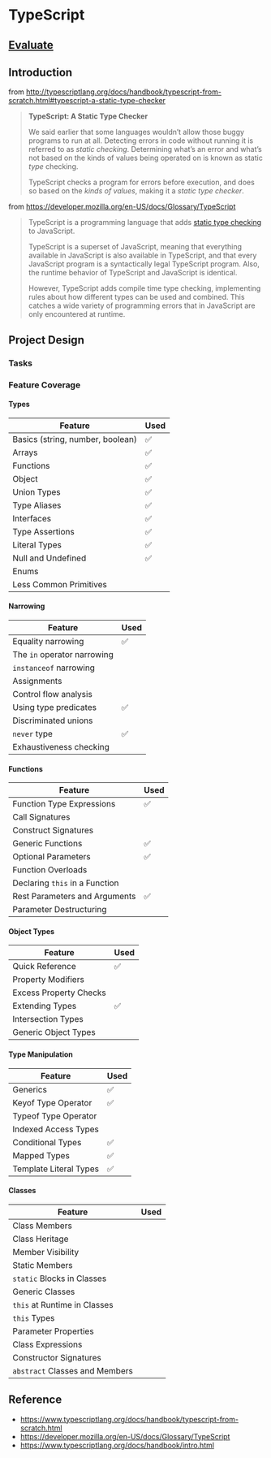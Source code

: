 # TypeScript

## [Evaluate](../readme.md)

## Introduction

from http://typescriptlang.org/docs/handbook/typescript-from-scratch.html#typescript-a-static-type-checker

> **TypeScript: A Static Type Checker**
>
> We said earlier that some languages wouldn’t allow those buggy programs to run at all. Detecting errors in code without running it is referred to as _static checking_. Determining what’s an error and what’s not based on the kinds of values being operated on is known as static _type_ checking.
>
> TypeScript checks a program for errors before execution, and does so based on the _kinds of values_, making it a _static type checker_.

from https://developer.mozilla.org/en-US/docs/Glossary/TypeScript

> TypeScript is a programming language that adds [static type checking](https://developer.mozilla.org/en-US/docs/Glossary/Static_typing) to JavaScript.
>
> TypeScript is a superset of JavaScript, meaning that everything available in JavaScript is also available in TypeScript, and that every JavaScript program is a syntactically legal TypeScript program. Also, the runtime behavior of TypeScript and JavaScript is identical.
>
> However, TypeScript adds compile time type checking, implementing rules about how different types can be used and combined. This catches a wide variety of programming errors that in JavaScript are only encountered at runtime.

## Project Design

### Tasks

### Feature Coverage

#### Types

| Feature                          | Used |
| -------------------------------- | ---- |
| Basics (string, number, boolean) | ✅    |
| Arrays                           | ✅    |
| Functions                        | ✅    |
| Object                           | ✅    |
| Union Types                      | ✅    |
| Type Aliases                     | ✅    |
| Interfaces                       | ✅    |
| Type Assertions                  | ✅    |
| Literal Types                    | ✅    |
| Null and Undefined               | ✅    |
| Enums                            |      |
| Less Common Primitives           |      |

#### Narrowing

| Feature                     | Used |
| --------------------------- | ---- |
| Equality narrowing          | ✅    |
| The `in` operator narrowing |      |
| `instanceof` narrowing      |      |
| Assignments                 |      |
| Control flow analysis       |      |
| Using type predicates       | ✅    |
| Discriminated unions        |      |
| `never` type                | ✅    |
| Exhaustiveness checking     |      |

#### Functions

| Feature                        | Used |
| ------------------------------ | ---- |
| Function Type Expressions      | ✅    |
| Call Signatures                |      |
| Construct Signatures           |      |
| Generic Functions              | ✅    |
| Optional Parameters            | ✅    |
| Function Overloads             |      |
| Declaring `this` in a Function |      |
| Rest Parameters and Arguments  | ✅    |
| Parameter Destructuring        |      |

#### Object Types

| Feature                | Used |
| ---------------------- | ---- |
| Quick Reference        | ✅    |
| Property Modifiers     |      |
| Excess Property Checks |      |
| Extending Types        | ✅    |
| Intersection Types     |      |
| Generic Object Types   |      |

#### Type Manipulation

| Feature                | Used |
| ---------------------- | ---- |
| Generics               | ✅    |
| Keyof Type Operator    | ✅    |
| Typeof Type Operator   |      |
| Indexed Access Types   |      |
| Conditional Types      | ✅    |
| Mapped Types           | ✅    |
| Template Literal Types | ✅    |

#### Classes

| Feature                        | Used |
| ------------------------------ | ---- |
| Class Members                  |      |
| Class Heritage                 |      |
| Member Visibility              |      |
| Static Members                 |      |
| `static` Blocks in Classes     |      |
| Generic Classes                |      |
| `this` at Runtime in Classes   |      |
| `this` Types                   |      |
| Parameter Properties           |      |
| Class Expressions              |      |
| Constructor Signatures         |      |
| `abstract` Classes and Members |      |

## Reference

- https://www.typescriptlang.org/docs/handbook/typescript-from-scratch.html
- https://developer.mozilla.org/en-US/docs/Glossary/TypeScript
- https://www.typescriptlang.org/docs/handbook/intro.html

